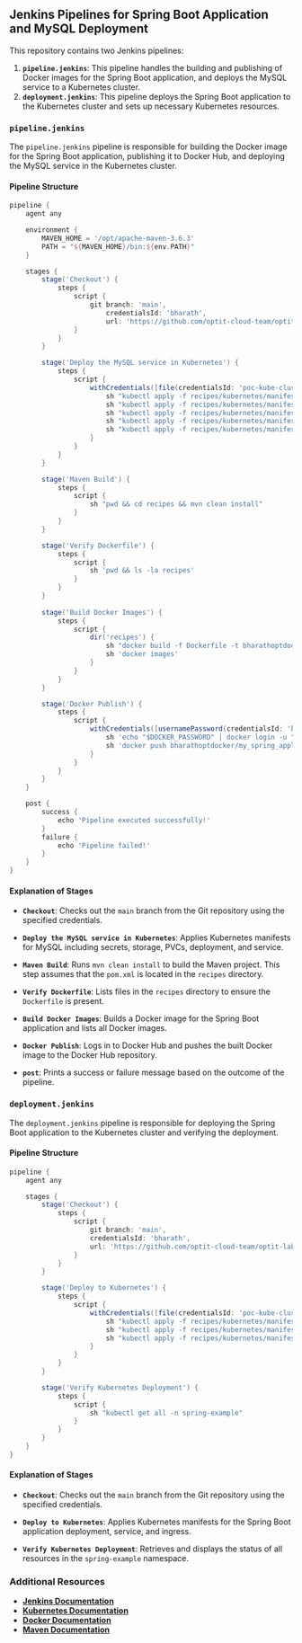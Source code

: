 ## Jenkins Pipelines for Spring Boot Application and MySQL Deployment

This repository contains two Jenkins pipelines:

1. **`pipeline.jenkins`**: This pipeline handles the building and publishing of Docker images for the Spring Boot application, and deploys the MySQL service to a Kubernetes cluster.
2. **`deployment.jenkins`**: This pipeline deploys the Spring Boot application to the Kubernetes cluster and sets up necessary Kubernetes resources.

### `pipeline.jenkins`

The `pipeline.jenkins` pipeline is responsible for building the Docker image for the Spring Boot application, publishing it to Docker Hub, and deploying the MySQL service in the Kubernetes cluster.

#### Pipeline Structure

```groovy
pipeline {
    agent any

    environment {
        MAVEN_HOME = '/opt/apache-maven-3.6.3'
        PATH = "${MAVEN_HOME}/bin:${env.PATH}"
    }

    stages {
        stage('Checkout') {
            steps {
                script {
                    git branch: 'main',
                        credentialsId: 'bharath',
                        url: 'https://github.com/optit-cloud-team/optit-lab-springmvc-example.git'
                }
            }
        }

        stage('Deploy the MySQL service in Kubernetes') {
            steps {
                script {
                    withCredentials([file(credentialsId: 'poc-kube-cluster-cred-1', variable: 'KUBECONFIG')]) {
                        sh "kubectl apply -f recipes/kubernetes/manifests/mysql-secret.yaml"
                        sh "kubectl apply -f recipes/kubernetes/manifests/mysql-storage/mysql-pv.yaml"
                        sh "kubectl apply -f recipes/kubernetes/manifests/mysql-storage/mysql-pvc.yaml"
                        sh "kubectl apply -f recipes/kubernetes/manifests/mysql-deployment.yaml -n spring-example"
                        sh "kubectl apply -f recipes/kubernetes/manifests/mysql-service.yaml -n spring-example"
                    }
                }
            }
        }

        stage('Maven Build') {
            steps {
                script {
                    sh "pwd && cd recipes && mvn clean install"
                }
            }
        }

        stage('Verify Dockerfile') {
            steps {
                script {
                    sh 'pwd && ls -la recipes'
                }
            }
        }
        
        stage('Build Docker Images') {
            steps {
                script {
                    dir('recipes') {
                        sh "docker build -f Dockerfile -t bharathoptdocker/my_spring_application:latest ."
                        sh 'docker images'
                    }
                }
            }
        }

        stage('Docker Publish') {
            steps {
                script {
                    withCredentials([usernamePassword(credentialsId: 'bkdockerid', usernameVariable: 'DOCKER_USERNAME', passwordVariable: 'DOCKER_PASSWORD')]) {
                        sh 'echo "$DOCKER_PASSWORD" | docker login -u "$DOCKER_USERNAME" --password-stdin'
                        sh 'docker push bharathoptdocker/my_spring_application:latest'
                    }
                }
            }
        }
    }

    post {
        success {
            echo 'Pipeline executed successfully!'
        }
        failure {
            echo 'Pipeline failed!'
        }
    }
}
```

#### Explanation of Stages

- **`Checkout`**: Checks out the `main` branch from the Git repository using the specified credentials.

- **`Deploy the MySQL service in Kubernetes`**: Applies Kubernetes manifests for MySQL including secrets, storage, PVCs, deployment, and service.

- **`Maven Build`**: Runs `mvn clean install` to build the Maven project. This step assumes that the `pom.xml` is located in the `recipes` directory.

- **`Verify Dockerfile`**: Lists files in the `recipes` directory to ensure the `Dockerfile` is present.

- **`Build Docker Images`**: Builds a Docker image for the Spring Boot application and lists all Docker images.

- **`Docker Publish`**: Logs in to Docker Hub and pushes the built Docker image to the Docker Hub repository.

- **`post`**: Prints a success or failure message based on the outcome of the pipeline.

### `deployment.jenkins`

The `deployment.jenkins` pipeline is responsible for deploying the Spring Boot application to the Kubernetes cluster and verifying the deployment.

#### Pipeline Structure

```groovy
pipeline {
    agent any

    stages {
        stage('Checkout') {
            steps {
                script {
                    git branch: 'main',
                    credentialsId: 'bharath',
                    url: 'https://github.com/optit-cloud-team/optit-lab-springmvc-example.git'
                }
            }
        }

        stage('Deploy to Kubernetes') {
            steps {
                script {
                    withCredentials([file(credentialsId: 'poc-kube-cluster-cred-1', variable: 'KUBECONFIG')]) {
                        sh "kubectl apply -f recipes/kubernetes/manifests/springboot-deployment.yaml -n spring-example"
                        sh "kubectl apply -f recipes/kubernetes/manifests/springboot-service.yaml -n spring-example"
                        sh "kubectl apply -f recipes/kubernetes/manifests/ingress.yaml -n spring-example"
                    }
                }
            }
        }

        stage('Verify Kubernetes Deployment') {
            steps {
                script {
                    sh "kubectl get all -n spring-example"
                }
            }
        }
    }
}
```

#### Explanation of Stages

- **`Checkout`**: Checks out the `main` branch from the Git repository using the specified credentials.

- **`Deploy to Kubernetes`**: Applies Kubernetes manifests for the Spring Boot application deployment, service, and ingress.

- **`Verify Kubernetes Deployment`**: Retrieves and displays the status of all resources in the `spring-example` namespace.

### Additional Resources

- **[Jenkins Documentation](https://www.jenkins.io/doc/)**
- **[Kubernetes Documentation](https://kubernetes.io/docs/home/)**
- **[Docker Documentation](https://docs.docker.com/)**
- **[Maven Documentation](https://maven.apache.org/guides/index.html)**

